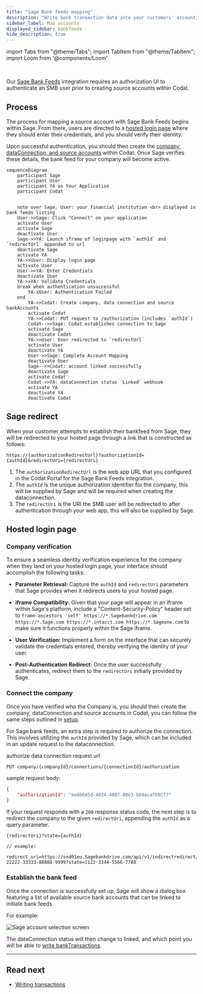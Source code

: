 ```yaml
---
title: "Sage Bank feeds mapping"
description: "Write bank transaction data into your customers' accounting software with an automated feed."
sidebar_label: Map accounts
displayed_sidebar: bankfeeds
hide_description: true
---
```


import Tabs from "@theme/Tabs";
import TabItem from "@theme/TabItem";
import Loom from '@components/Loom'

<Loom source="https://www.loom.com/embed/48972835b6e74d199448b794f41b9997" />

<br/>

Our [Sage Bank Feeds](/integrations/bank-feeds/sage-bank-feeds/) integration requires an authorization UI to authenticate an SMB user prior to creating source accounts within Codat.

## Process

The process for mapping a source account with Sage Bank Feeds begins within Sage. From there, users are directed to a [hosted login page](/bank-feeds/integrations/sage/mapping#hosted-login-page) where they should enter their credentials, and you should verify their identity. 

Upon successful authentication, you should then create the [company, dataConnection, and source accounts](/bank-feeds/setup) within Codat. Once Sage verifies these details, the bank feed for your company will become active.

```mermaid
sequenceDiagram
    participant Sage
    participant User
    participant YA as Your Application
    participant Codat


    note over Sage, User: your financial institution <br> displayed in bank feeds listing
    User->>Sage: Click "Connect" on your application
    activate User
    activate Sage
    deactivate User
    Sage->>YA: Launch iframe of loginpage with `authId` and `redirectUrl` appended to url
    deactivate Sage
    activate YA
    YA->>User: Display login page
    activate User
    User->>YA: Enter Credentials
    deactivate User
    YA->>YA: Validate Credentials
    break when authentication unsuccessful
        YA-xUser: Authentication Failed
    end
        YA->>Codat: Create company, data connection and source bankAccounts
        activate Codat
        YA->>Codat: PUT request to /authorization (includes `authId`)
        Codat-->>Sage: Codat establishes connection to Sage
        activate Sage
        deactivate Codat
        YA->>User: User redirected to `redirectUrl`
        activate User
        deactivate YA
        User->>Sage: Complete Account Mapping
        deactivate User
        Sage-->>Codat: account linked successfully
        deactivate Sage
        activate Codat
        Codat->>YA: dataConnection status `Linked` webhook
        activate YA
        deactivate YA
        deactivate Codat

```

## Sage redirect
When your customer attempts to establish their bankfeed from Sage, they will be redirected to your hosted page through a link that is constructed as follows:

   ```http
   https://{authorizationRedirectUrl}?authorizationId={authId}&redirectUri={redirectUri}
   ```

   1. The `authorizationRedirectUrl` is the web app URL that you configured in the Codat Portal for the Sage Bank Feeds integration.
   2. The `authId` is the unique authorization identifier for the company, this will be supplied by Sage and will be required when creating the dataconnection.
   3. The `redirectUri` is the URI the SMB user will be redirected to after authentication through your web app, this will also be supplied by Sage.


## Hosted login page
### Company verification
To ensure a seamless identity verification experience for the company when they land on your hosted login page, your interface should accomplish the following tasks:

- **Parameter Retrieval:** Capture the `authId` and `redirectUri` parameters that Sage provides when it redirects users to your hosted page.
  
- **iframe Compatibility:** Given that your page will appear in an iframe within Sage's platform, include a "Content-Security-Policy" header set to `frame-ancestors 'self' https://*.Sagebankdrive.com https://*.Sage.com https://*.intacct.com https://*.Sageone.com` to make sure it functions properly within the Sage iframe.

- **User Verification:** Implement a form on the interface that can securely validate the credentials entered, thereby verifying the identity of your user.

- **Post-Authentication Redirect:** Once the user successfully authenticates, redirect them to the `redirectUri` initially provided by Sage.


### Connect the company 

Once you have verified who the Company is, you should then create the company, dataConnection and source accounts in Codat, you can follow the same steps outlined in [setup](/bank-feeds/setup).

For Sage bank feeds, an extra step is required to authorize the connection. This involves utilizing the `authId` provided by Sage, which can be included in an update request to the dataconnection.

<Tabs>

<TabItem value="request-url" label="Request Url">

authorize data connection request url

```http
PUT company/{companyId}/connections/{connectionId}/authorization
```
</TabItem >

<TabItem value="request-body" label="Request Body">

sample request body:

```json
{
    "authorizationId": "ae6b6e5d-4634-4087-80e3-b04ecafb0cf7"
}
```

</TabItem >

</Tabs>

If your request responds with a `200` response status code, the next step is to redirect the company to the given `redirectUri`, appending the `authId` as a query parameter.

```
{redirectUri}?state={authId}

// example:

redirect_uri=https://snd01eu.Sagebankdrive.com/api/v1/indirectredirect/11111-22222-33333-88888-9999?state=1122-3344-5566-7788
```

### Establish the bank feed

Once the connection is successfully set up, Sage will show a dialog box featuring a list of available source bank accounts that can be linked to initiate bank feeds.

For example:

![Sage account selection screen](/img/old/f73be1e-redirect_screen.PNG "Sage dialog listing the available source bank accounts")

The dataConnection status will then change to linked, and which point you will be able to [write bankTransactions](/bank-feeds/pushing-transactions).


---
## Read next

* [Writing transactions](/bank-feeds/pushing-transactions)
